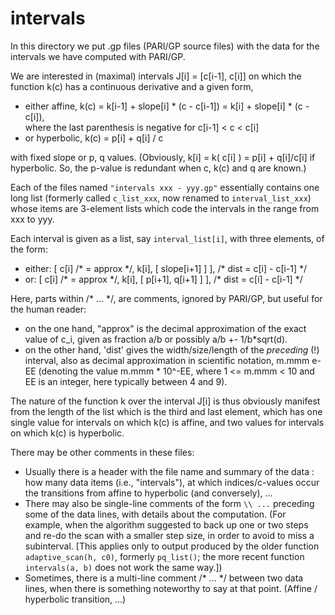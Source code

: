 # intervals
In this directory we put .gp files (PARI/GP source files) with the data for the intervals we have computed with PARI/GP.

We are interested in (maximal) intervals  J[i] = [c[i-1], c[i]]  on which the function k(c) has a continuous derivative and a given form,

- either affine,  k(c)  =  k[i-1] + slope[i] * (c - c[i-1])
                        =   k[i] +  slope[i] * (c - c[i]),   <br/>
    where the last parenthesis is negative for c[i-1] < c < c[i]
- or hyperbolic,  k(c)  =  p[i] + q[i] / c
 
with fixed  slope  or  p, q  values.  (Obviously,  k[i]  =  k( c[i] )  =  p[i] + q[i]/c[i]  if hyperbolic.
So, the p-value is redundant when c, k(c) and q are known.)

Each of the files named `"intervals xxx - yyy.gp"` essentially contains one long list (formerly called `c_list_xxx`, now renamed to `interval_list_xxx`)
whose items are 3-element lists which code the intervals in the range from xxx to yyy.

Each interval is given as a list, say `interval_list[i]`, with three elements, of the form:

  - either:   [ c[i] /* = approx \*/, k[i], [ slope[i+1] ]     ], /* dist = c[i] - c[i-1] */
  - or:       [ c[i] /* = approx \*/, k[i], [ p[i+1], q[i+1] ] ], /* dist = c[i] - c[i-1] */

Here, parts within /* ... \*/, are comments, ignored by PARI/GP, but useful for the human reader:
- on the one hand, "approx" is the decimal approximation of the exact value of c_i, given as fraction a/b or possibly a/b +- 1/b*sqrt(d).
- on the other hand, 'dist' gives the width/size/length of the *preceding* (!) interval, also as decimal approximation in scientific notation,
  m.mmm e-EE (denoting the value m.mmm * 10^-EE,  where  1 <= m.mmm < 10  and  EE is an integer, here typically between 4 and 9).

The nature of the function  k  over the interval  J[i]  is thus obviously manifest from the length of the list which is the third and last element,
which has one single value for intervals on which  k(c)  is affine, and two values for intervals on which  k(c)  is hyperbolic.

There may be other comments in these files:
- Usually there is a header with the file name and summary of the data : how many data items (i.e., "intervals"),
  at which indices/c-values occur the transitions from affine to hyperbolic (and conversely), ...
- There may also be single-line comments of the form `\\ ...` preceding some of the data lines, with details about the computation.
  (For example, when the algorithm suggested to back up one or two steps and re-do the scan with a smaller
  step size, in order to avoid to miss a subinterval. 
  [This applies only to output produced by the older function `adaptive_scan(h, c0)`, formerly `pq_list()`; 
  the more recent function `intervals(a, b)` does not work the same way.])
- Sometimes, there is a multi-line comment /* ... */ between two data lines,
  when there is something noteworthy to say at that point.
  (Affine / hyperbolic transition, ...)
